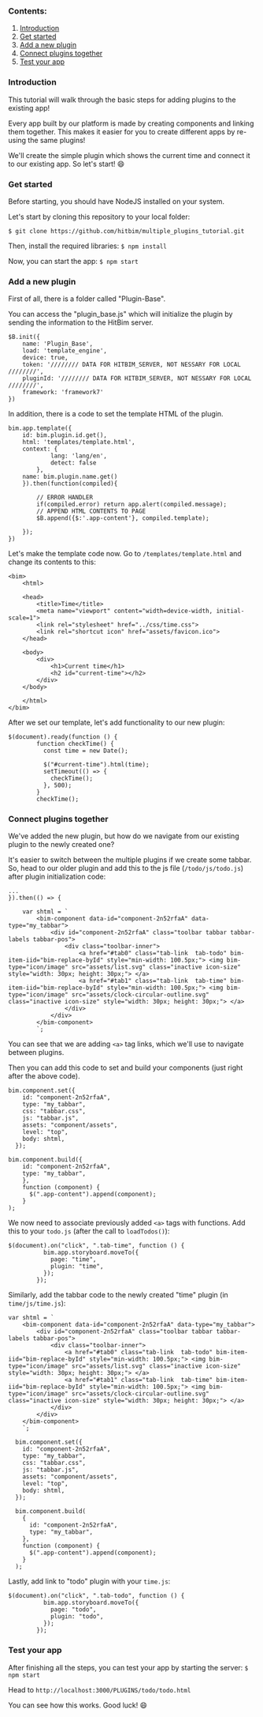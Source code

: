 

### Contents:
1. [Introduction](https://github.com/hitbim/multiple_plugins_tutorial/blob/main/README.md#introduction)
2. [Get started](https://github.com/hitbim/multiple_plugins_tutorial#get-started)
3. [Add a new plugin](https://github.com/hitbim/multiple_plugins_tutorial#add-a-new-plugin)
4. [Connect plugins together](https://github.com/hitbim/multiple_plugins_tutorial#connect-plugins-together)
5. [Test your app](https://github.com/hitbim/multiple_plugins_tutorial#test-your-app)



### Introduction

This tutorial will walk through the basic steps for adding plugins to the existing app! 

Every app built by our platform is made by creating components and linking them together. This makes it easier for you to create different apps by re-using the same plugins!

We'll create the simple plugin which shows the current time and connect it to our existing app. So let's start! 😄

### Get started

Before starting, you should have NodeJS installed on your system.

Let's start by cloning this repository to your local folder:

`$ git clone https://github.com/hitbim/multiple_plugins_tutorial.git`

Then, install the required libraries:
`$ npm install`

Now, you can start the app:
`$ npm start`

### Add a new plugin
First of all, there is a folder called "Plugin-Base". 

You can access the "plugin_base.js" which will initialize the plugin by sending the information to the HitBim server. 
```javascript=
$B.init({
    name: 'Plugin_Base',
    load: 'template_engine',
    device: true,
    token: '//////// DATA FOR HITBIM_SERVER, NOT NESSARY FOR LOCAL ////////',
    pluginId: '//////// DATA FOR HITBIM_SERVER, NOT NESSARY FOR LOCAL ////////',
    framework: 'framework7'
})
```
In addition, there is a code to set the template HTML of the plugin.
```javascript=
bim.app.template({
    id: bim.plugin.id.get(),
    html: 'templates/template.html',
    context: {
            lang: 'lang/en',
            detect: false
        },
    name: bim.plugin.name.get()
    }).then(function(compiled){

        // ERROR HANDLER
        if(compiled.error) return app.alert(compiled.message);
        // APPEND HTML CONTENTS TO PAGE
        $B.append({$:'.app-content'}, compiled.template);

    });
})
```

Let's make the template code now. Go to `/templates/template.html` and change its contents to this:
```htmlembedded=
<bim>
    <html>

    <head>
        <title>Time</title>
        <meta name="viewport" content="width=device-width, initial-scale=1">
        <link rel="stylesheet" href="../css/time.css">
        <link rel="shortcut icon" href="assets/favicon.ico">
    </head>

    <body>
        <div>
            <h1>Current time</h1>
            <h2 id="current-time"></h2>
        </div>
    </body>

    </html>
</bim>

```

After we set our template, let's add functionality to our new plugin:
```javascript=
$(document).ready(function () {
        function checkTime() {
          const time = new Date();

          $("#current-time").html(time);
          setTimeout(() => {
            checkTime();
          }, 500);
        }
        checkTime();
```

### Connect plugins together

We've added the new plugin, but how do we navigate from our existing plugin to the newly created one?

It's easier to switch between the multiple plugins if we create some tabbar.
So, head to our older plugin and add this to the js file (`/todo/js/todo.js`) after plugin initialization code:
 
```javascript=
...
}).then(() => {

    var shtml = `
        <bim-component data-id="component-2n52rfaA" data-type="my_tabbar">
            <div id="component-2n52rfaA" class="toolbar tabbar tabbar-labels tabbar-pos">
                <div class="toolbar-inner">
                    <a href="#tab0" class="tab-link  tab-todo" bim-item-iid="bim-replace-byId" style="min-width: 100.5px;"> <img bim-type="icon/image" src="assets/list.svg" class="inactive icon-size" style="width: 30px; height: 30px;"> </a>
                    <a href="#tab1" class="tab-link  tab-time" bim-item-iid="bim-replace-byId" style="min-width: 100.5px;"> <img bim-type="icon/image" src="assets/clock-circular-outline.svg" class="inactive icon-size" style="width: 30px; height: 30px;"> </a>
                </div>
            </div>
        </bim-component>
        `;

```
You can see that we are adding `<a>` tag links, which we'll use to navigate between plugins.

Then you can add this code to set and build your components (just right after the above code).
```javascript=
bim.component.set({
    id: "component-2n52rfaA",
    type: "my_tabbar",
    css: "tabbar.css",
    js: "tabbar.js",
    assets: "component/assets",
    level: "top",
    body: shtml,
  });
 
bim.component.build({
    id: "component-2n52rfaA",
    type: "my_tabbar",
    },
    function (component) {
      $(".app-content").append(component);
    }
);
```

We now need to associate previously added `<a>` tags with functions. Add this to your `todo.js` (after the call to `loadTodos()`):
```javascript=
$(document).on("click", ".tab-time", function () {
          bim.app.storyboard.moveTo({
            page: "time",
            plugin: "time",
          });
        });
```

Similarly, add the tabbar code to the newly created "time" plugin (in `time/js/time.js`):
```javascript=
var shtml = `
	<bim-component data-id="component-2n52rfaA" data-type="my_tabbar">
		<div id="component-2n52rfaA" class="toolbar tabbar tabbar-labels tabbar-pos">
			<div class="toolbar-inner">
				<a href="#tab0" class="tab-link  tab-todo" bim-item-iid="bim-replace-byId" style="min-width: 100.5px;"> <img bim-type="icon/image" src="assets/list.svg" class="inactive icon-size" style="width: 30px; height: 30px;"> </a>
				<a href="#tab1" class="tab-link  tab-time" bim-item-iid="bim-replace-byId" style="min-width: 100.5px;"> <img bim-type="icon/image" src="assets/clock-circular-outline.svg" class="inactive icon-size" style="width: 30px; height: 30px;"> </a>
			</div>
		</div>
	</bim-component>
	`;

  bim.component.set({
    id: "component-2n52rfaA",
    type: "my_tabbar",
    css: "tabbar.css",
    js: "tabbar.js",
    assets: "component/assets",
    level: "top",
    body: shtml,
  });

  bim.component.build(
    {
      id: "component-2n52rfaA",
      type: "my_tabbar",
    },
    function (component) {
      $(".app-content").append(component);
    }
  );

```

Lastly, add link to "todo" plugin with your `time.js`:
```javascript=
$(document).on("click", ".tab-todo", function () {
          bim.app.storyboard.moveTo({
            page: "todo",
            plugin: "todo",
          });
        });
```

### Test your app
After finishing all the steps, you can test your app by starting the server:
`$ npm start`

Head to `http://localhost:3000/PLUGINS/todo/todo.html`

You can see how this works. Good luck! 😄
